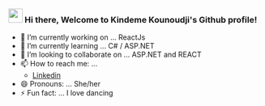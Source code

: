 
<h3><img src="https://media.giphy.com/media/hvRJCLFzcasrR4ia7z/giphy.gif" width="28">
Hi there, Welcome to Kindeme Kounoudji's Github profile! </h3>

<!--
**kindeme/kindeme** is a ✨ _special_ ✨ repository because its `README.md` (this file) appears on your GitHub profile.

Here are some ideas to get you started:
-->
- 🔭 I’m currently working on ... ReactJs
- 🌱 I’m currently learning ... C# / ASP.NET
- 👯 I’m looking to collaborate on ... ASP.NET and REACT
- 📫 How to reach me: ... 
  <ul><li><a href="https://www.linkedin.com/in/kindeme-kounoudji/" target="_Blank"> Linkedin</a></li></ul>                          
- 😄 Pronouns: ... She/her
- ⚡ Fun fact: ... I love dancing


